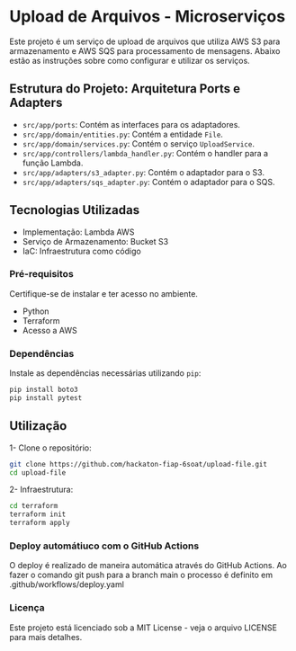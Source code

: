 # Upload de Arquivos - Microserviços

Este projeto é um serviço de upload de arquivos que utiliza AWS S3 para armazenamento e AWS SQS para processamento de mensagens. Abaixo estão as instruções sobre como configurar e utilizar os serviços.

## Estrutura do Projeto: Arquitetura Ports e Adapters

- `src/app/ports`: Contém as interfaces para os adaptadores.
- `src/app/domain/entities.py`: Contém a entidade `File`.
- `src/app/domain/services.py`: Contém o serviço `UploadService`.
- `src/app/controllers/lambda_handler.py`: Contém o handler para a função Lambda.
- `src/app/adapters/s3_adapter.py`: Contém o adaptador para o S3.
- `src/app/adapters/sqs_adapter.py`: Contém o adaptador para o SQS.

## Tecnologias Utilizadas

- Implementação: Lambda AWS
- Serviço de Armazenamento: Bucket S3
- IaC: Infraestrutura como código

### Pré-requisitos

Certifique-se de instalar e ter acesso no ambiente.
- Python
- Terraform
- Acesso a AWS

### Dependências

Instale as dependências necessárias utilizando `pip`:

```bash
pip install boto3
pip install pytest
```

## Utilização

1- Clone o repositório:
```bash
git clone https://github.com/hackaton-fiap-6soat/upload-file.git
cd upload-file
```
2- Infraestrutura:
```bash
cd terraform
terraform init
terraform apply
```

### Deploy automátiuco com o GitHub Actions

O deploy é realizado de maneira automática através do GitHub Actions. Ao fazer o comando git push para a branch main o processo é definito em .github/workflows/deploy.yaml



### Licença

Este projeto está licenciado sob a MIT License - veja o arquivo LICENSE para mais detalhes.

